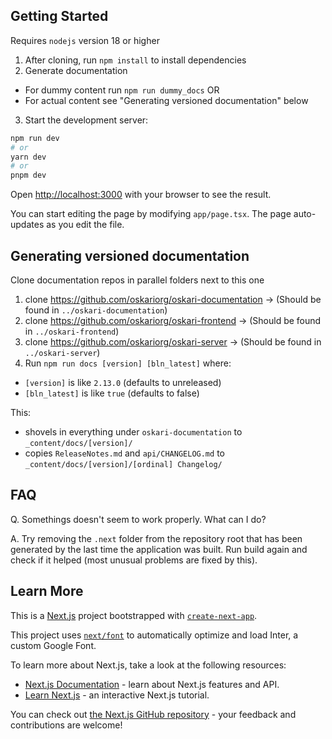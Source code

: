 
## Getting Started

Requires `nodejs` version 18 or higher

1) After cloning, run `npm install` to install dependencies
2) Generate documentation
- For dummy content run `npm run dummy_docs` OR
- For actual content see "Generating versioned documentation" below 
3) Start the development server:

```bash
npm run dev
# or
yarn dev
# or
pnpm dev
```

Open [http://localhost:3000](http://localhost:3000) with your browser to see the result.

You can start editing the page by modifying `app/page.tsx`. The page auto-updates as you edit the file.

## Generating versioned documentation

Clone documentation repos in parallel folders next to this one

1) clone https://github.com/oskariorg/oskari-documentation -> (Should be found in `../oskari-documentation`)
2) clone https://github.com/oskariorg/oskari-frontend -> (Should be found in `../oskari-frontend`)
3) clone https://github.com/oskariorg/oskari-server -> (Should be found in `../oskari-server`)
4) Run `npm run docs [version] [bln_latest]` where:
- `[version]` is like `2.13.0` (defaults to unreleased)
- `[bln_latest]` is like `true` (defaults to false)

This:
- shovels in everything under `oskari-documentation` to `_content/docs/[version]/`
- copies `ReleaseNotes.md` and `api/CHANGELOG.md` to  `_content/docs/[version]/[ordinal] Changelog/`

## FAQ

Q. Somethings doesn't seem to work properly. What can I do?

A. Try removing the `.next` folder from the repository root that has been generated by the last time the application was built. Run build again and check if it helped (most unusual problems are fixed by this).

## Learn More

This is a [Next.js](https://nextjs.org/) project bootstrapped with [`create-next-app`](https://github.com/vercel/next.js/tree/canary/packages/create-next-app).

This project uses [`next/font`](https://nextjs.org/docs/basic-features/font-optimization) to automatically optimize and load Inter, a custom Google Font.

To learn more about Next.js, take a look at the following resources:

- [Next.js Documentation](https://nextjs.org/docs) - learn about Next.js features and API.
- [Learn Next.js](https://nextjs.org/learn) - an interactive Next.js tutorial.

You can check out [the Next.js GitHub repository](https://github.com/vercel/next.js/) - your feedback and contributions are welcome!
